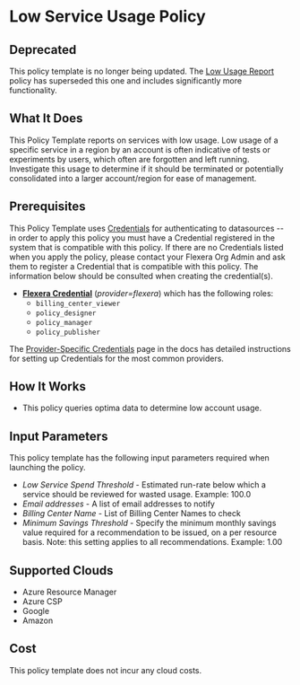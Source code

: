 # Low Service Usage Policy

## Deprecated

This policy template is no longer being updated. The [Low Usage Report](https://github.com/flexera-public/policy_templates/tree/master/cost/flexera/cco/low_usage/) policy has superseded this one and includes significantly more functionality.

## What It Does

This Policy Template reports on services with low usage. Low usage of a specific service in a region by an account is often indicative of tests or experiments by users, which often are forgotten and left running. Investigate this usage to determine if it should be terminated or potentially consolidated into a larger account/region for ease of management.

## Prerequisites

This Policy Template uses [Credentials](https://docs.flexera.com/flexera/EN/Automation/ManagingCredentialsExternal.htm) for authenticating to datasources -- in order to apply this policy you must have a Credential registered in the system that is compatible with this policy. If there are no Credentials listed when you apply the policy, please contact your Flexera Org Admin and ask them to register a Credential that is compatible with this policy. The information below should be consulted when creating the credential(s).

- [**Flexera Credential**](https://docs.flexera.com/flexera/EN/Automation/ProviderCredentials.htm) (*provider=flexera*) which has the following roles:
  - `billing_center_viewer`
  - `policy_designer`
  - `policy_manager`
  - `policy_publisher`

The [Provider-Specific Credentials](https://docs.flexera.com/flexera/EN/Automation/ProviderCredentials.htm) page in the docs has detailed instructions for setting up Credentials for the most common providers.

## How It Works

- This policy queries optima data to determine low account usage.

## Input Parameters

This policy template has the following input parameters required when launching the policy.

- *Low Service Spend Threshold* - Estimated run-rate below which a service should be reviewed for wasted usage. Example: 100.0
- *Email addresses* - A list of email addresses to notify
- *Billing Center Name* - List of Billing Center Names to check
- *Minimum Savings Threshold* - Specify the minimum monthly savings value required for a recommendation to be issued, on a per resource basis. Note: this setting applies to all recommendations. Example: 1.00

## Supported Clouds

- Azure Resource Manager
- Azure CSP
- Google
- Amazon

## Cost

This policy template does not incur any cloud costs.
